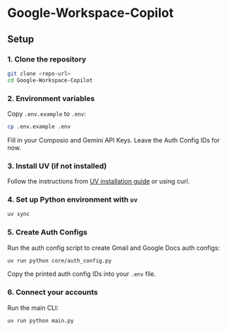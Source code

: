 # Google-Workspace-Copilot

## Setup

### 1. Clone the repository

```bash
git clone <repo-url>
cd Google-Workspace-Copilot
```

### 2. Environment variables

Copy `.env.example` to `.env`:

```bash
cp .env.example .env
```

Fill in your Composio and Gemini API Keys. Leave the Auth Config IDs for now.

### 3. Install UV (if not installed)

Follow the instructions from [UV installation guide](https://docs.astral.sh/uv/getting-started/installation/) or using curl.

### 4. Set up Python environment with `uv`

```bash
uv sync
```

### 5. Create Auth Configs

Run the auth config script to create Gmail and Google Docs auth configs:

```bash
uv run python core/auth_config.py
```

Copy the printed auth config IDs into your `.env` file.

### 6. Connect your accounts

Run the main CLI:

```bash
uv run python main.py
```
